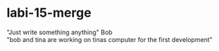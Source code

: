 # labi-15-merge

"Just write something anything" Bob  
"bob and tina are working on tinas computer for the first development"
